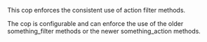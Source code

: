 This cop enforces the consistent use of action filter methods.

The cop is configurable and can enforce the use of the older
something_filter methods or the newer something_action methods.